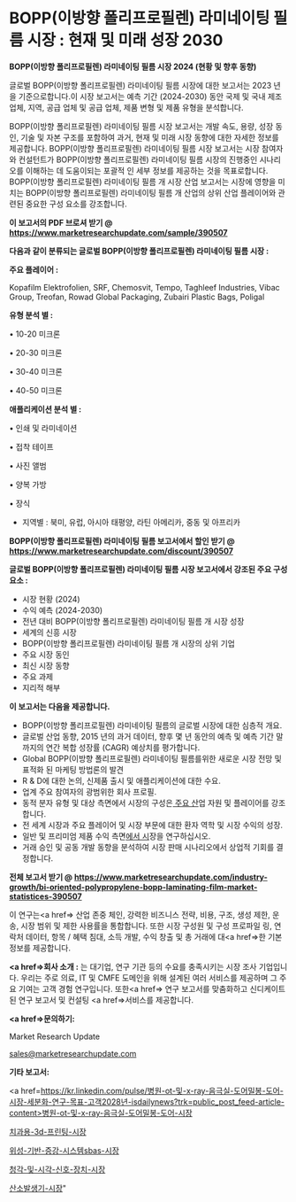 # BOPP(이방향 폴리프로필렌) 라미네이팅 필름 시장 : 현재 및 미래 성장 2030

<strong>BOPP(이방향 폴리프로필렌) 라미네이팅 필름 시장 2024 (현황 및 향후 동향)</strong>

글로벌 BOPP(이방향 폴리프로필렌) 라미네이팅 필름 시장에 대한 보고서는 2023 년을 기준으로합니다.이 시장 보고서는 예측 기간 (2024-2030) 동안 국제 및 국내 제조업체, 지역, 공급 업체 및 공급 업체, 제품 변형 및 제품 유형을 분석합니다.

BOPP(이방향 폴리프로필렌) 라미네이팅 필름 시장 보고서는 개발 속도, 용량, 성장 동인, 기술 및 자본 구조를 포함하여 과거, 현재 및 미래 시장 동향에 대한 자세한 정보를 제공합니다. BOPP(이방향 폴리프로필렌) 라미네이팅 필름 시장 보고서는 시장 참여자와 컨설턴트가 BOPP(이방향 폴리프로필렌) 라미네이팅 필름 시장의 진행중인 시나리오를 이해하는 데 도움이되는 포괄적 인 세부 정보를 제공하는 것을 목표로합니다. BOPP(이방향 폴리프로필렌) 라미네이팅 필름 개 시장 산업 보고서는 시장에 영향을 미치는 BOPP(이방향 폴리프로필렌) 라미네이팅 필름 개 산업의 상위 산업 플레이어와 관련된 중요한 구성 요소를 강조합니다.



<strong>이 보고서의 PDF 브로셔 받기 @ <a href=https://www.marketresearchupdate.com/sample/390507>https://www.marketresearchupdate.com/sample/390507</a></strong>



<strong>다음과 같이 분류되는 글로벌 BOPP(이방향 폴리프로필렌) 라미네이팅 필름 시장 :</strong>



<strong>주요 플레이어 :</strong>

Kopafilm Elektrofolien, SRF, Chemosvit, Tempo, Taghleef Industries, Vibac Group, Treofan, Rowad Global Packaging, Zubairi Plastic Bags, Poligal



<strong>유형 분석 별 :</strong>

• 10-20 미크론

• 20-30 미크론

• 30-40 미크론

• 40-50 미크론



<strong>애플리케이션 분석 별 :</strong>

• 인쇄 및 라미네이션

• 접착 테이프

• 사진 앨범

• 양복 가방

• 장식

<ul>
  <li>지역별 : 북미, 유럽, 아시아 태평양, 라틴 아메리카, 중동 및 아프리카</li>
</ul>


<strong>BOPP(이방향 폴리프로필렌) 라미네이팅 필름 보고서에서 할인 받기 @ <a href=https://www.marketresearchupdate.com/discount/390507>https://www.marketresearchupdate.com/discount/390507</a></strong>



<strong>글로벌 BOPP(이방향 폴리프로필렌) 라미네이팅 필름 시장 보고서에서 강조된 주요 구성 요소 :</strong>
<ul>
  <li>시장 현황 (2024)</li>
  <li>수익 예측 (2024-2030)</li>
  <li>전년 대비 BOPP(이방향 폴리프로필렌) 라미네이팅 필름 개 시장 성장</li>
  <li>세계의 신흥 시장</li>
  <li>BOPP(이방향 폴리프로필렌) 라미네이팅 필름 개 시장의 상위 기업</li>
  <li>주요 시장 동인</li>
  <li>최신 시장 동향</li>
  <li>주요 과제</li>
  <li>지리적 해부</li>
</ul>


<strong>이 보고서는 다음을 제공합니다.</strong>
<ul>
  <li>BOPP(이방향 폴리프로필렌) 라미네이팅 필름의 글로벌 시장에 대한 심층적 개요.</li>
  <li>글로벌 산업 동향, 2015 년의 과거 데이터, 향후 몇 년 동안의 예측 및 예측 기간 말까지의 연간 복합 성장률 (CAGR) 예상치를 평가합니다.</li>
  <li>Global BOPP(이방향 폴리프로필렌) 라미네이팅 필름를위한 새로운 시장 전망 및 표적화 된 마케팅 방법론의 발견</li>
  <li>R &amp; D에 대한 논의, 신제품 출시 및 애플리케이션에 대한 수요.</li>
  <li>업계 주요 참여자의 광범위한 회사 프로필.</li>
  <li>동적 분자 유형 및 대상 측면에서 시장의 구성은<a href=> 주요 산</a>업 자원 및 플레이어를 강조합니다.</li>
  <li>전 세계 시장과 주요 플레이어 및 시장 부문에 대한 환자 역학 및 시장 수익의 성장.</li>
  <li>일반 및 프리미엄 제품 수익 측면<a href=>에서 시</a>장을 연구하십시오.</li>
  <li>거래 승인 및 공동 개발 동향을 분석하여 시장 판매 시나리오에서 상업적 기회를 결정합니다.</li>
</ul>



<strong>전체 보고서 받기 @ <a href=https://www.marketresearchupdate.com/industry-growth/bi-oriented-polypropylene-bopp-laminating-film-market-statistices-390507>https://www.marketresearchupdate.com/industry-growth/bi-oriented-polypropylene-bopp-laminating-film-market-statistices-390507</a></strong>

이 연구는<a href=> 산업 존중</a> 체인, 강력한 비즈니스 전략, 비용, 구조, 생성 제한, 운송, 시장 범위 및 제한 사용률을 통합합니다. 또한 시장 구성원 및 구성 프로파일 링, 연락처 데이터, 항목 / 혜택 침대, 소득 개발, 수익 창출 및 총 거래에 대<a href=>한 기본 </a>정보를 제공합니다.



<strong><a href=>회사 소</a>개 :</strong>
는 대기업, 연구 기관 등의 수요를 충족시키는 시장 조사 기업입니다. 우리는 주로 의료, IT 및 CMFE 도메인을 위해 설계된 여러 서비스를 제공하며 그 주요 기여는 고객 경험 연구입니다. 또한<a href=> 연구 보</a>고서를 맞춤화하고 신디케이트 된 연구 보고서 및 컨설팅 <a href=>서비스</a>를 제공합니다.



<strong><a href=>문의하기:</a></strong>

Market Research Update

sales@marketresearchupdate.com



<strong>기타 보고서:</strong>

<a href=https://kr.linkedin.com/pulse/병원-ot-및-x-ray-음극실-도어밀봉-도어-시장-세분화-연구-목표-고객2028년-isdailynews?trk=public_post_feed-article-content>병원-ot-및-x-ray-음극실-도어밀봉-도어-시장</a>

<a href=https://www.linkedin.com/pulse/치과용-3d-프린팅-시장-진입-전략-및-위험-평가2029년-consumer-connection-chronicles-24-/>치과용-3d-프린팅-시장</a>

<a href=https://www.linkedin.com/pulse/위성-기반-증강-시스템sbas-시장-세분화-연구-및-목표-고객2029년-u9osf/>위성-기반-증강-시스템sbas-시장</a>

<a href=https://www.linkedin.com/pulse/청각-및-시각-신호-장치-시장-규모-성장-2023-consumer-connection-chronicles-24--ugraf/>청각-및-시각-신호-장치-시장</a>

<a href=https://www.linkedin.com/pulse/산소발생기-시장-현재-및-미래-성장-2030-consumer-connection-chronicles-24--qolhf/>산소발생기-시장</a>"
